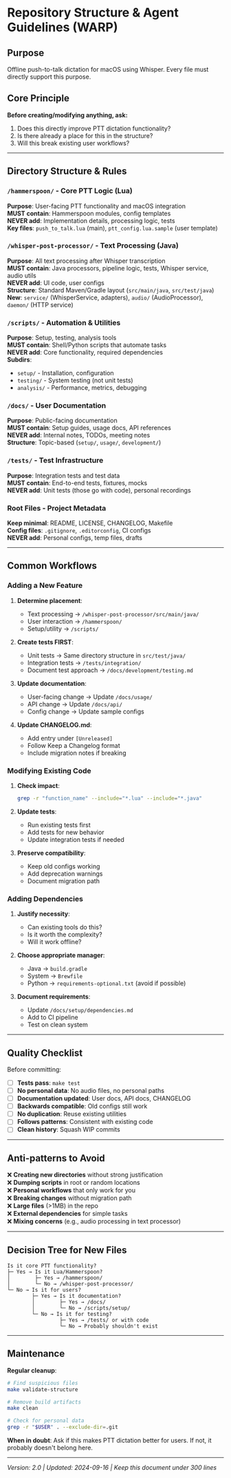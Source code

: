 # Repository Structure & Agent Guidelines (WARP)

## Purpose
Offline push-to-talk dictation for macOS using Whisper. Every file must directly support this purpose.

## Core Principle
**Before creating/modifying anything, ask:**
1. Does this directly improve PTT dictation functionality?
2. Is there already a place for this in the structure?
3. Will this break existing user workflows?

---

## Directory Structure & Rules

### `/hammerspoon/` - Core PTT Logic (Lua)
**Purpose**: User-facing PTT functionality and macOS integration  
**MUST contain**: Hammerspoon modules, config templates  
**NEVER add**: Implementation details, processing logic, tests  
**Key files**: `push_to_talk.lua` (main), `ptt_config.lua.sample` (user template)

### `/whisper-post-processor/` - Text Processing (Java)
**Purpose**: All text processing after Whisper transcription  
**MUST contain**: Java processors, pipeline logic, tests, Whisper service, audio utils  
**NEVER add**: UI code, user configs  
**Structure**: Standard Maven/Gradle layout (`src/main/java`, `src/test/java`)  
**New**: `service/` (WhisperService, adapters), `audio/` (AudioProcessor), `daemon/` (HTTP service)

### `/scripts/` - Automation & Utilities
**Purpose**: Setup, testing, analysis tools  
**MUST contain**: Shell/Python scripts that automate tasks  
**NEVER add**: Core functionality, required dependencies  
**Subdirs**: 
- `setup/` - Installation, configuration
- `testing/` - System testing (not unit tests)
- `analysis/` - Performance, metrics, debugging

### `/docs/` - User Documentation
**Purpose**: Public-facing documentation  
**MUST contain**: Setup guides, usage docs, API references  
**NEVER add**: Internal notes, TODOs, meeting notes  
**Structure**: Topic-based (`setup/`, `usage/`, `development/`)

### `/tests/` - Test Infrastructure
**Purpose**: Integration tests and test data  
**MUST contain**: End-to-end tests, fixtures, mocks  
**NEVER add**: Unit tests (those go with code), personal recordings

### Root Files - Project Metadata
**Keep minimal**: README, LICENSE, CHANGELOG, Makefile  
**Config files**: `.gitignore`, `.editorconfig`, CI configs  
**NEVER add**: Personal configs, temp files, drafts

---

## Common Workflows

### Adding a New Feature

1. **Determine placement**:
   - Text processing → `/whisper-post-processor/src/main/java/`
   - User interaction → `/hammerspoon/`
   - Setup/utility → `/scripts/`

2. **Create tests FIRST**:
   - Unit tests → Same directory structure in `src/test/java/`
   - Integration tests → `/tests/integration/`
   - Document test approach → `/docs/development/testing.md`

3. **Update documentation**:
   - User-facing change → Update `/docs/usage/`
   - API change → Update `/docs/api/`
   - Config change → Update sample configs

4. **Update CHANGELOG.md**:
   - Add entry under `[Unreleased]`
   - Follow Keep a Changelog format
   - Include migration notes if breaking

### Modifying Existing Code

1. **Check impact**:
   ```bash
   grep -r "function_name" --include="*.lua" --include="*.java"
   ```

2. **Update tests**:
   - Run existing tests first
   - Add tests for new behavior
   - Update integration tests if needed

3. **Preserve compatibility**:
   - Keep old configs working
   - Add deprecation warnings
   - Document migration path

### Adding Dependencies

1. **Justify necessity**:
   - Can existing tools do this?
   - Is it worth the complexity?
   - Will it work offline?

2. **Choose appropriate manager**:
   - Java → `build.gradle`
   - System → `Brewfile`
   - Python → `requirements-optional.txt` (avoid if possible)

3. **Document requirements**:
   - Update `/docs/setup/dependencies.md`
   - Add to CI pipeline
   - Test on clean system

---

## Quality Checklist

Before committing:

- [ ] **Tests pass**: `make test`
- [ ] **No personal data**: No audio files, no personal paths
- [ ] **Documentation updated**: User docs, API docs, CHANGELOG
- [ ] **Backwards compatible**: Old configs still work
- [ ] **No duplication**: Reuse existing utilities
- [ ] **Follows patterns**: Consistent with existing code
- [ ] **Clean history**: Squash WIP commits

---

## Anti-patterns to Avoid

❌ **Creating new directories** without strong justification  
❌ **Dumping scripts** in root or random locations  
❌ **Personal workflows** that only work for you  
❌ **Breaking changes** without migration path  
❌ **Large files** (>1MB) in the repo  
❌ **External dependencies** for simple tasks  
❌ **Mixing concerns** (e.g., audio processing in text processor)

---

## Decision Tree for New Files

```
Is it core PTT functionality?
├─ Yes → Is it Lua/Hammerspoon?
│        ├─ Yes → /hammerspoon/
│        └─ No → /whisper-post-processor/
└─ No → Is it for users?
        ├─ Yes → Is it documentation?
        │        ├─ Yes → /docs/
        │        └─ No → /scripts/setup/
        └─ No → Is it for testing?
                 ├─ Yes → /tests/ or with code
                 └─ No → Probably shouldn't exist
```

---

## Maintenance

**Regular cleanup**:
```bash
# Find suspicious files
make validate-structure

# Remove build artifacts
make clean

# Check for personal data
grep -r "$USER" . --exclude-dir=.git
```

**When in doubt**: Ask if this makes PTT dictation better for users. If not, it probably doesn't belong here.

---

*Version: 2.0 | Updated: 2024-09-16 | Keep this document under 300 lines*